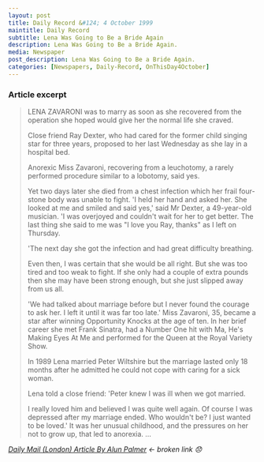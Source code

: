 ```yaml
---
layout: post
title: Daily Record &#124; 4 October 1999
maintitle: Daily Record
subtitle: Lena Was Going to Be a Bride Again
description: Lena Was Going to Be a Bride Again.
media: Newspaper
post_description: Lena Was Going to Be a Bride Again.
categories: [Newspapers, Daily-Record, OnThisDay4October]
---
```


### Article excerpt
> LENA ZAVARONI was to marry as soon as she recovered from the operation she hoped would give her the normal life she craved.
>
> Close friend Ray Dexter, who had cared for the former child singing star for three years, proposed to her last Wednesday as she lay in a hospital bed.
>
> Anorexic Miss Zavaroni, recovering from a leuchotomy, a rarely performed procedure similar to a lobotomy, said yes.
>
> Yet two days later she died from a chest infection which her frail four-stone body was unable to fight. 'I held her hand and asked her. She looked at me and smiled and said yes,' said Mr Dexter, a 49-year-old musician. 'I was overjoyed and couldn't wait for her to get better. The last thing she said to me was "I love you Ray, thanks" as I left on Thursday.
>
> 'The next day she got the infection and had great difficulty breathing.
>
> Even then, I was certain that she would be all right. But she was too tired and too weak to fight. If she only had a couple of extra pounds then she may have been strong enough, but she just slipped away from us all.
>
> 'We had talked about marriage before but I never found the courage to ask her. I left it until it was far too late.' Miss Zavaroni, 35, became a star after winning Opportunity Knocks at the age of ten. In her brief career she met Frank Sinatra, had a Number One hit with Ma, He's Making Eyes At Me and performed for the Queen at the Royal Variety Show.
>
> In 1989 Lena married Peter Wiltshire but the marriage lasted only 18 months after he admitted he could not cope with caring for a sick woman.
>
> Lena told a close friend: 'Peter knew I was ill when we got married.
>
> I really loved him and believed I was quite well again. Of course I was depressed after my marriage ended. Who wouldn't be? I just wanted to be loved.' It was her unusual childhood, and the pressures on her not to grow up, that led to anorexia. …

<cite>[Daily Mail (London) Article By Alun Palmer](https://www.questia.com/article/1G1-109702123/lena-was-going-to-be-a-bride-again) &#8592; broken link :disappointed:</cite>


